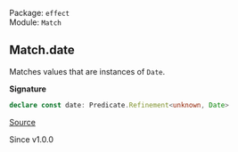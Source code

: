 Package: `effect`<br />
Module: `Match`<br />

## Match.date

Matches values that are instances of `Date`.

**Signature**

```ts
declare const date: Predicate.Refinement<unknown, Date>
```

[Source](https://github.com/Effect-TS/effect/tree/main/packages/effect/src/Match.ts#L1034)

Since v1.0.0